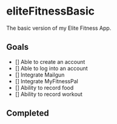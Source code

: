 # eliteFitnessBasic
The basic version of my Elite Fitness App.

## Goals
- [] Able to create an account
- [] Able to log into an account
- [] Integrate Mailgun
- [] Integrate MyFitnessPal
- [] Ability to record food
- []  Ability to record workout

## Completed
